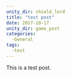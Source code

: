 ```yaml
---
unity_dir: shield_lord
title: "test post"
date: 2017-10-17
unity_dir: game_post
categories:
  -General
tags:
  -test
---
```

This is a test post.
